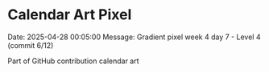 # Calendar Art Pixel

Date: 2025-04-28 00:05:00
Message: Gradient pixel week 4 day 7 - Level 4 (commit 6/12)

Part of GitHub contribution calendar art
